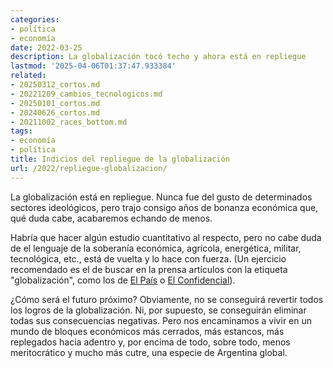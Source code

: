 ```yaml
---
categories:
- política
- economía
date: 2022-03-25
description: La globalización tocó techo y ahora está en repliegue
lastmod: '2025-04-06T01:37:47.933384'
related:
- 20250312_cortos.md
- 20221209_cambios_tecnologicos.md
- 20250101_cortos.md
- 20240626_cortos.md
- 20211002_races_bottom.md
tags:
- economía
- política
title: Indicios del repliegue de la globalización
url: /2022/repliegue-globalizacion/
---
```


La globalización está en repliegue. Nunca fue del gusto de determinados sectores ideológicos, pero trajo consigo años de bonanza económica que, qué duda cabe, acabaremos echando de menos.

Habría que hacer algún estudio cuantitativo al respecto, pero no cabe duda de el lenguaje de la soberanía económica, agrícola, energética, militar, tecnológica, etc., está de vuelta y lo hace con fuerza. (Un ejercicio recomendado es el de buscar en la prensa artículos con la etiqueta "globalización", como los de
[El País](https://elpais.com/noticias/globalizacion/) o
[El Confidencial](https://www.elconfidencial.com/tags/economia/globalizacion-7508/)).

¿Cómo será el futuro próximo? Obviamente, no se conseguirá revertir todos los logros de la globalización. Ni, por supuesto, se conseguirán eliminar todas sus consecuencias negativas. Pero nos encaminamos a vivir en un mundo de bloques económicos más cerrados, más estancos, más replegados hacia adentro y, por encima de todo, sobre todo, menos meritocrático y mucho más cutre, una especie de Argentina global.